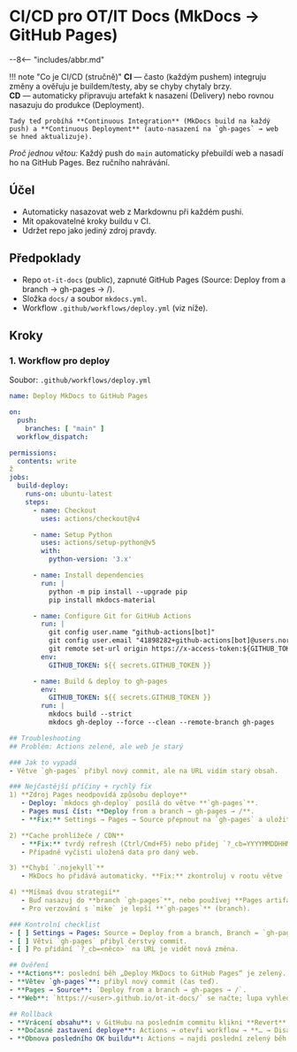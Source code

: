 # CI/CD pro OT/IT Docs (MkDocs → GitHub Pages)
--8<-- "includes/abbr.md"

!!! note "Co je CI/CD (stručně)"
    **CI** — často (každým pushem) integruju změny a ověřuju je buildem/testy, aby se chyby chytaly brzy.  
    **CD** — automaticky připravuju artefakt k nasazení (Delivery) nebo rovnou nasazuju do produkce (Deployment).  

    Tady teď probíhá **Continuous Integration** (MkDocs build na každý push) a **Continuous Deployment** (auto-nasazení na `gh-pages` → web se hned aktualizuje).


*Proč jednou větou:* Každý push do `main` automaticky přebuildí web a nasadí ho na GitHub Pages. Bez ručního nahrávání.

## Účel
- Automaticky nasazovat web z Markdownu při každém pushi.
- Mít opakovatelné kroky buildu v CI.
- Udržet repo jako jediný zdroj pravdy.

## Předpoklady
- Repo `ot-it-docs` (public), zapnuté GitHub Pages (Source: Deploy from a branch → gh-pages → /).
- Složka `docs/` a soubor `mkdocs.yml`.
- Workflow `.github/workflows/deploy.yml` (viz níže).

## Kroky

### 1. Workflow pro deploy
Soubor: `.github/workflows/deploy.yml`
```yaml
name: Deploy MkDocs to GitHub Pages

on:
  push:
    branches: [ "main" ]
  workflow_dispatch:

permissions:
  contents: write
ž
jobs:
  build-deploy:
    runs-on: ubuntu-latest
    steps:
      - name: Checkout
        uses: actions/checkout@v4

      - name: Setup Python
        uses: actions/setup-python@v5
        with:
          python-version: '3.x'

      - name: Install dependencies
        run: |
          python -m pip install --upgrade pip
          pip install mkdocs-material

      - name: Configure Git for GitHub Actions
        run: |
          git config user.name "github-actions[bot]"
          git config user.email "41898282+github-actions[bot]@users.noreply.github.com"
          git remote set-url origin https://x-access-token:${GITHUB_TOKEN}@github.com/${{ github.repository }}.git
        env:
          GITHUB_TOKEN: ${{ secrets.GITHUB_TOKEN }}

      - name: Build & deploy to gh-pages
        env:
          GITHUB_TOKEN: ${{ secrets.GITHUB_TOKEN }}
        run: |
          mkdocs build --strict
          mkdocs gh-deploy --force --clean --remote-branch gh-pages

## Troubleshooting
## Problém: Actions zelené, ale web je starý

### Jak to vypadá
- Větve `gh-pages` přibyl nový commit, ale na URL vidím starý obsah.

### Nejčastější příčiny + rychlý fix
1) **Zdroj Pages neodpovídá způsobu deploye**
   - Deploy: `mkdocs gh-deploy` posílá do větve **`gh-pages`**.
   - Pages musí číst: **Deploy from a branch → gh-pages → /**.
   - **Fix:** Settings → Pages → Source přepnout na `gh-pages` a uložit.

2) **Cache prohlížeče / CDN**
   - **Fix:** tvrdý refresh (Ctrl/Cmd+F5) nebo přidej `?_cb=YYYYMMDDHHMM` za URL, např. `…/ot-it-docs/?_cb=20250813`.
   - Případně vyčisti uložená data pro daný web.

3) **Chybí `.nojekyll`**
   - MkDocs ho přidává automaticky. **Fix:** zkontroluj v rootu větve `gh-pages`, případně nasadit znovu.

4) **Míšmaš dvou strategií**
   - Buď nasazuj do **branch `gh-pages`**, nebo používej **Pages artifact**. Nemíchat.
   - Pro verzování s `mike` je lepší **`gh-pages`** (branch).

### Kontrolní checklist
- [ ] Settings → Pages: Source = Deploy from a branch, Branch = `gh-pages`, Folder = `/`.
- [ ] Větvi `gh-pages` přibyl čerstvý commit.
- [ ] Po přidání `?_cb=<něco>` na URL je vidět nová změna.

## Ověření
- **Actions**: poslední běh „Deploy MkDocs to GitHub Pages“ je zelený.
- **Větev `gh-pages`**: přibyl nový commit (čas teď).
- **Pages → Source**: `Deploy from a branch → gh-pages → /`.
- **Web**: `https://<user>.github.io/ot-it-docs/` se načte; lupa vyhledává; nová změna je vidět i s `?_cb=<timestamp>`.

## Rollback
- **Vrácení obsahu**: v GitHubu na posledním commitu klikni **Revert** → push do `main` (Actions nasadí zpět).
- **Dočasné zastavení deploye**: Actions → otevři workflow → **… → Disable workflow** (zapni po opravě).
- **Obnova posledního OK buildu**: Actions → najdi poslední zelený běh → **Re-run jobs** (přegeneruje web z tehdejšího stavu).
